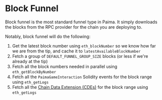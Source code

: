 # Block Funnel

Block funnel is the most standard funnel type in Paima. It simply downloads the blocks from the RPC provider for the chain you are deploying to.

Notably, block funnel will do the following:
1. Get the latest block number using `eth_blockNumber` so we know how far we are from the tip, and cache it to `latestAvailableBlockNumber`
1. Fetch a group of `DEFAULT_FUNNEL_GROUP_SIZE` blocks (or less if we're already at the tip)
1. Fetch all the block numbers needed in parallel using `eth_getBlockByNumber`
1. Fetch all the `PaimaGameInteraction` Solidity events for the block range using `eth_getLogs`
1. Fetch all the [Chain Data Extension (CDEs)](../2%20-%20chain-data-extensions.md) for the block range using `eth_getLogs`
